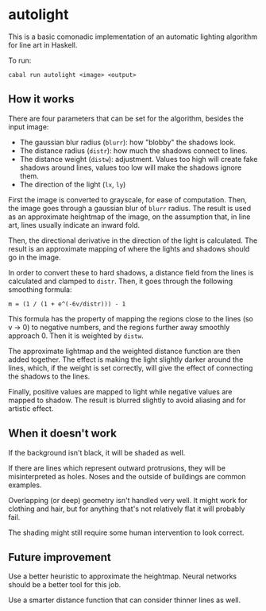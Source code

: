 # autolight

This is a basic comonadic implementation of an automatic lighting algorithm for
line art in Haskell.

To run:

    cabal run autolight <image> <output>

## How it works

There are four parameters that can be set for the algorithm, besides the input
image:

- The gaussian blur radius (`blurr`): how "blobby" the shadows look.
- The distance radius (`distr`): how much the shadows connect to lines.
- The distance weight (`distw`): adjustment. Values too high will create fake
  shadows around lines, values too low will make the shadows ignore them.
- The direction of the light (`lx`, `ly`)

First the image is converted to grayscale, for ease of computation. Then, the
image goes through a gaussian blur of `blurr` radius. The result is used as an
approximate heightmap of the image, on the assumption that, in line art, lines
usually indicate an inward fold.

Then, the directional derivative in the direction of the light is calculated.
The result is an approximate mapping of where the lights and shadows should go
in the image.

In order to convert these to hard shadows, a distance field from the lines is
calculated and clamped to `distr`. Then, it goes through the following
smoothing formula:

    m = (1 / (1 + e^(-6v/distr))) - 1

This formula has the property of mapping the regions close to the lines (so v
-> 0) to negative numbers, and the regions further away smoothly approach 0.
Then it is weighted by `distw`.

The approximate lightmap and the weighted distance function are then added
together. The effect is making the light slightly darker around the lines,
which, if the weight is set correctly, will give the effect of connecting the
shadows to the lines.

Finally, positive values are mapped to light while negative values are mapped
to shadow. The result is blurred slightly to avoid aliasing and for artistic
effect.

## When it doesn't work

If the background isn't black, it will be shaded as well.

If there are lines which represent outward protrusions, they will be
misinterpreted as holes. Noses and the outside of buildings are common examples.

Overlapping (or deep) geometry isn't handled very well. It might work for
clothing and hair, but for anything that's not relatively flat it will probably
fail.

The shading might still require some human intervention to look correct.

## Future improvement

Use a better heuristic to approximate the heightmap. Neural networks should be
a better tool for this job.

Use a smarter distance function that can consider thinner lines as well.

